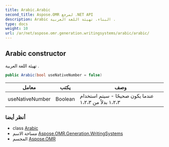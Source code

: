 ```yaml
---
title: Arabic.Arabic
second_title: Aspose.OMR لمرجع .NET API
description: Arabic البناء. تهيئة اللغة العربية .
type: docs
weight: 10
url: /ar/net/aspose.omr.generation.writingsystems/arabic/arabic/
---
```

## Arabic constructor

تهيئة اللغة العربية .

```csharp
public Arabic(bool useNativeNumber = false)
```

| معامل | يكتب | وصف |
| --- | --- | --- |
| useNativeNumber | Boolean | عندما يكون صحيحًا - سيتم استخدام ١،٢،٣ بدلاً من ١،٢،٣ |

### أنظر أيضا

* class [Arabic](../)
* مساحة الاسم [Aspose.OMR.Generation.WritingSystems](../../arabic/)
* المجسم [Aspose.OMR](../../../)



